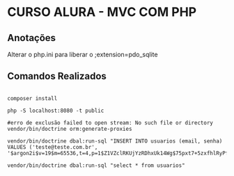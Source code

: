 # CURSO ALURA - MVC COM PHP

## Anotações

Alterar o php.ini para liberar o ;extension=pdo_sqlite

## Comandos Realizados

```

composer install

php -S localhost:8080 -t public

#erro de exclusão failed to open stream: No such file or directory
vendor/bin/doctrine orm:generate-proxies

vendor/bin/doctrine dbal:run-sql "INSERT INTO usuarios (email, senha) VALUES ('teste@teste.com.br', '$argon2i$v=19$m=65536,t=4,p=1$Z1VZclRKUjYzRDhxUk14Wg$75pxt7+5zxfhlRyPffi6Q9qSkpvia+B1Deme4Rd4ZgU');"

vendor/bin/doctrine dbal:run-sql "select * from usuarios"

```
